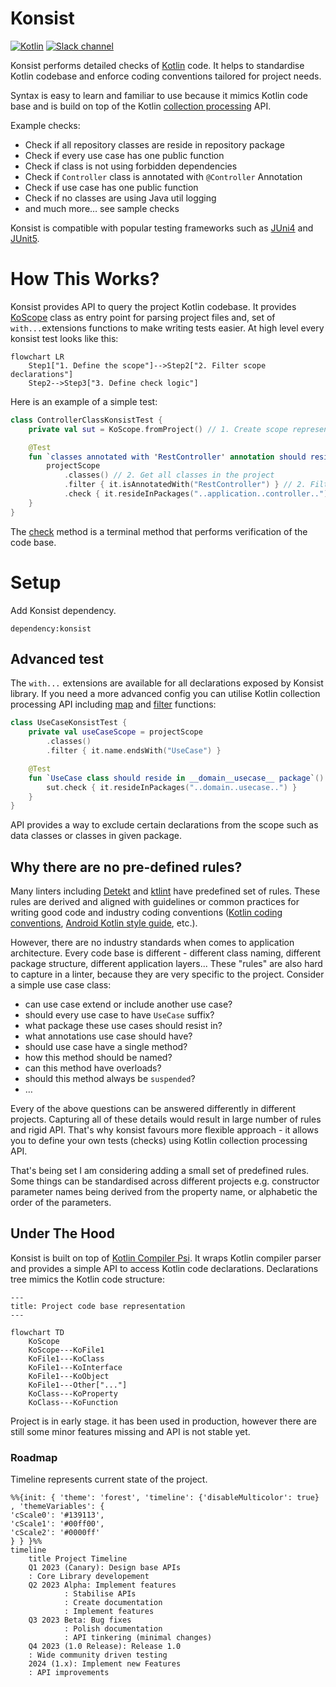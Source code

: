 # Konsist

[![Kotlin](https://img.shields.io/badge/Kotlin-blue.svg?style=flat&logo=kotlin)](https://kotlinlang.org)
[![Slack channel](https://img.shields.io/badge/Chat-Slack-orange.svg?style=flat&logo=slack)](https://kotlinlang.slack.com/messages/konsist/)

Konsist performs detailed checks of [Kotlin](https://kotlinlang.org/) code. It helps to standardise Kotlin codebase and 
enforce coding conventions tailored for project needs.

Syntax is easy to learn and familiar to use because it mimics Kotlin code base and is build
on top of the Kotlin [collection processing](https://kotlinlang.org/docs/collections-overview.html) API.

Example checks:
- Check if all repository classes are reside in repository package
- Check if every use case has one public function
- Check if class is not using forbidden dependencies
- Check if `Controller` class is annotated with `@Controller` Annotation 
- Check if use case has one public function
- Check if no classes are using Java util logging 
- and much more… see sample checks

Konsist is compatible with popular testing frameworks such as [JUni4](https://junit.org/junit4/) and 
[JUnit5](https://junit.org/junit5/).

# How This Works?

Konsist provides API to query the project Kotlin codebase. It provides
[KoScope](src/main/kotlin/com/lemon/konsist/core/declaration/KoScope.kt) class as entry point for parsing project files
and, set of `with...`extensions functions to make writing tests easier. At high level every konsist test looks like this:

```mermaid
flowchart LR
    Step1["1. Define the scope"]-->Step2["2. Filter scope declarations"]
    Step2-->Step3["3. Define check logic"]
```

Here is an example of a simple test:

```kotlin
class ControllerClassKonsistTest {
    private val sut = KoScope.fromProject() // 1. Create scope representing the whole project (all project Kotlin files)

    @Test
    fun `classes annotated with 'RestController' annotation should reside in __application__controller__ package`() {
        projectScope
            .classes() // 2. Get all classes in the project
            .filter { it.isAnnotatedWith("RestController") } // 2. Filter classes annotated with 'RestController'
            .check { it.resideInPackages("..application..controller..") } // 3. Define check logic
    }
}
```

The [check](src/main/kotlin/com/lemon/konsist/core/assertion/check/Check.kt) method is a terminal method that performs
verification of the code base.

# Setup

Add Konsist dependency.

```
dependency:konsist
```

## Advanced test

The `with...` extensions are available for all declarations exposed by Konsist library. If you need a more advanced 
config you can utilise Kotlin collection processing API including 
[map](https://kotlinlang.org/api/latest/jvm/stdlib/kotlin.collections/map.html) and 
[filter](https://kotlinlang.org/api/latest/jvm/stdlib/kotlin.collections/filter.html) functions:

```kotlin
class UseCaseKonsistTest {
    private val useCaseScope = projectScope
        .classes()
        .filter { it.name.endsWith("UseCase") }

    @Test
    fun `UseCase class should reside in __domain__usecase__ package`() {
        sut.check { it.resideInPackages("..domain..usecase..") }
    }
}
```

API provides a way to exclude certain declarations from the scope such as data classes or classes in given package.

## Why there are no pre-defined rules?

Many linters including [Detekt](https://github.com/detekt/detekt) and [ktlint](https://github.com/pinterest/ktlint)
have predefined set of rules. These rules are derived and aligned with guidelines or common practices for writing good 
code and industry coding conventions ([Kotlin coding conventions](https://kotlinlang.org/docs/coding-conventions.html), 
[Android Kotlin style guide](https://developer.android.com/kotlin/style-guide), etc.). 

However, there are no industry standards when comes to application architecture. Every code base is different - 
different class naming, different package structure, different application layers... These "rules" are also hard to 
capture in a linter, because they are very specific to the project. Consider a simple use case class:
- can use case extend or include another use case?
- should every use case to have `UseCase` suffix?
- what package these use cases should resist in?
- what annotations use case should have?
- should use case have a single method?
- how this method should be named?
- can this method have overloads?
- should this method always be `suspended`?
- …

Every of the above questions can be answered differently in different projects. Capturing all of these details would 
result in large number of rules and rigid API. That's why konsist favours more flexible approach - it allows you to 
define your own tests (checks) using Kotlin collection processing API.

That's being set I am considering adding a small set of predefined rules. Some things can be standardised across 
different projects e.g. constructor parameter names being derived from the property name, or alphabetic the order of 
the parameters.

## Under The Hood

Konsist is built on top of [Kotlin Compiler Psi](https://github.com/JetBrains/kotlin/tree/master/compiler/psi/src/org/jetbrains/kotlin/psi).
It wraps Kotlin compiler parser and provides a simple API to access Kotlin code declarations. Declarations tree mimics
the Kotlin code structure:

```mermaid
---
title: Project code base representation
---

flowchart TD
    KoScope
    KoScope---KoFile1
    KoFile1---KoClass
    KoFile1---KoInterface
    KoFile1---KoObject
    KoFile1---Other["..."]
    KoClass---KoProperty
    KoClass---KoFunction
```

Project is in early stage. it has been used in production, however there are still some minor features missing and API 
is not stable yet.

### Roadmap

Timeline represents current state of the project.

```mermaid
%%{init: { 'theme': 'forest', 'timeline': {'disableMulticolor': true} , 'themeVariables': {
'cScale0': '#139113',
'cScale1': '#00ff00',
'cScale2': '#0000ff'
} } }%%
timeline
    title Project Timeline
    Q1 2023 (Canary): Design base APIs
    : Core Library developement
    Q2 2023 Alpha: Implement features
            : Stabilise APIs
            : Create documentation
            : Implement features
    Q3 2023 Beta: Bug fixes
            : Polish documentation
            : API tinkering (minimal changes)
    Q4 2023 (1.0 Release): Release 1.0
    : Wide community driven testing
    2024 (1.x): Implement new Features
    : API improvements 
```

